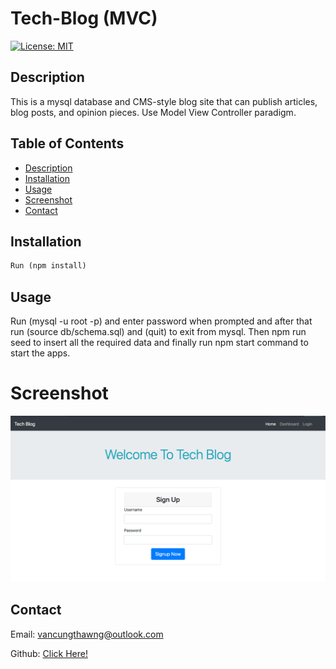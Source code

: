 # Tech-Blog (MVC)

[![License: MIT](https://img.shields.io/badge/License-MIT-yellow.svg)](https://opensource.org/licenses/MIT)

## Description

This is a mysql database and CMS-style blog site that can publish articles, blog posts, and opinion pieces. Use Model View Controller paradigm.

## Table of Contents

- [Description](#description)
- [Installation](#installation)
- [Usage](#usage)
- [Screenshot](#screenshot)
- [Contact](#contact)

## Installation

```md
Run (npm install)
```

## Usage

Run (mysql -u root -p) and enter password when prompted and after that run (source db/schema.sql) and (quit) to exit from mysql. Then npm run seed to insert all the required data and finally run npm start command to start the apps.

# Screenshot

![](./assets/screenshot.png)

## Contact

Email: vancungthawng@outlook.com

Github: [Click Here!](https://github.com/vanjungthawng)
